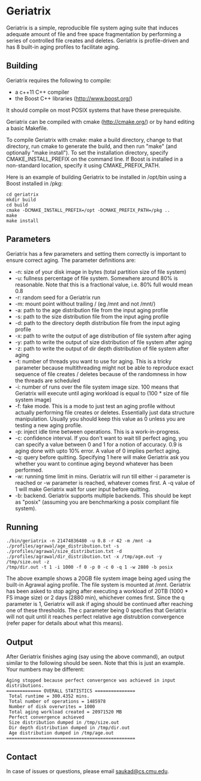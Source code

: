 # Geriatrix

Geriatrix is a simple, reproducible file system aging suite that induces
adequate amount of file and free space fragmentation by performing a series of
controlled file creates and deletes. Geriatrix is profile-driven and has 8
built-in aging profiles to facilitate aging.

## Building

Geriatrix requires the following to compile:
* a c++11 C++ compiler
* the Boost C++ libraries (http://www.boost.org/)

It should compile on most POSIX systems that have these prerequisite.

Geriatrix can be compiled with cmake (http://cmake.org/) or by
hand editing a basic Makefile.

To compile Geriatrix with cmake: make a build directory, change
to that directory, run cmake to generate the build, and then 
run "make" (and optionally "make install").  To set the 
installation directory, specify CMAKE_INSTALL_PREFIX on the 
command line.  If Boost is installed in a non-standard location,
specify it using CMAKE_PREFIX_PATH.

Here is an example of building Geriatrix to be installed in
/opt/bin using a Boost installed in /pkg:
```
cd geriatrix
mkdir build
cd build
cmake -DCMAKE_INSTALL_PREFIX=/opt -DCMAKE_PREFIX_PATH=/pkg ..
make
make install
```

## Parameters

Geriatrix has a few parameters and setting them correctly is important to
ensure correct aging. The parameter definitions are:

- -n: size of your disk image in bytes (total partition size of file system)
- -u: fullness percentage of file system. Somewhere around 80% is reasonable.
  Note that this is a fractional value, i.e. 80% full would mean 0.8
- -r: random seed for a Geriatrix run
- -m: mount point without trailing / (eg /mnt and not /mnt/)
- -a: path to the age distribution file from the input aging profile
- -s: path to the size distribution file from the input aging profile
- -d: path to the directory depth distribution file from the input aging profile
- -x: path to write the output of age distribution of file system after aging
- -y: path to write the output of size distribution of file system after aging
- -z: path to write the output of dir depth distribution of file system after
  aging
- -t: number of threads you want to use for aging. This is a tricky parameter
  because multithreading might not be able to reproduce exact sequence of file
  creates / deletes because of the randomness in how the threads are scheduled
- -i: number of runs over the file system image size. 100 means that Geriatrix
  will execute until aging workload is equal to (100 * size of file system
  image)
- -f: fake mode. This is a mode to just test an aging profile without actually
  performing file creates or deletes. Essentially just data structure
  manipulation. Usually you should keep this value as 0 unless you are testing
  a new aging profile.
- -p: inject idle time between operations. This is a work-in-progress.
- -c: confidence interval. If you don't want to wait till perfect aging, you
  can specify a value between 0 and 1 for a notion of accuracy. 0.9 is aging
  done with upto 10% error. A value of 0 implies perfect aging.
- -q: query before quitting. Specifying 1 here will make Geriatrix ask you
  whether you want to continue aging beyond whatever has been performed.
- -w: running time limit in mins. Geriatrix will run till either -i parameter
  is reached or -w parameter is reached, whatever comes first. A -q value of 1
  will make Geriatrix wait for user input before quitting.
- -b: backend. Geriatrix supports multiple backends. This should be kept as
  "posix" (assuming you are benchmarking a posix compliant file system).

## Running
```
./bin/geriatrix -n 21474836480 -u 0.8 -r 42 -m /mnt -a
./profiles/agrawal/age_distribution.txt -s
./profiles/agrawal/size_distribution.txt -d
./profiles/agrawal/dir_distribution.txt -x /tmp/age.out -y /tmp/size.out -z
/tmp/dir.out -t 1 -i 1000 -f 0 -p 0 -c 0 -q 1 -w 2880 -b posix
```
The above example shows a 20GB file system image being aged using the built-in
Agrawal aging profile. The file system is mounted at /mnt. Geriatrix has been
asked to stop aging after executing a workload of 20TB (1000 * FS image size)
or 2 days (2880 min), whichever comes first. Since the q parameter is 1,
Geriatrix will ask if aging should be continued after reaching one of these
thresholds. The c parameter being 0 specifies that Geriatrix will not quit
until it reaches perfect relative age distrubtion convergence (refer paper for
details about what this means).

## Output

After Geriatrix finishes aging (say using the above command), an output similar
to the following should be seen. Note that this is just an example. Your
numbers may be different:
```
Aging stopped because perfect convergence was achieved in input distributions.
============= OVERALL STATISTICS ===============
 Total runtime = 300.4352 mins.
 Total number of operations = 1485978
 Number of disk overwrites = 1000
 Total aging workload created = 20971520 MB
 Perfect convergence achieved
 Size distribution dumped in /tmp/size.out
 Dir depth distribution dumped in /tmp/dir.out
 Age distribution dumped in /tmp/age.out
================================================
```

## Contact

In case of issues or questions, please email saukad@cs.cmu.edu.
